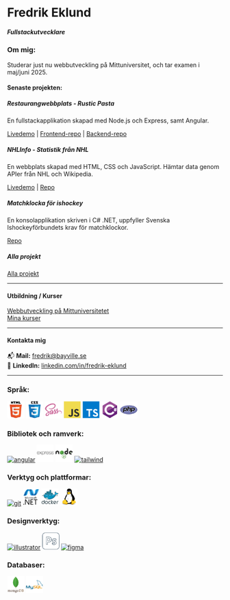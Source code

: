 <h1 align="left">Fredrik Eklund</h1>
<h5 align="left">Fullstackutvecklare</h5>

<h3>Om mig:</h3>
<p>Studerar just nu webbutveckling på Mittuniversitet, och tar examen i maj/juni 2025.</p>

<h4>Senaste projekten:</h4>
<h5>Restaurangwebbplats - Rustic Pasta</h5>
<p>En fullstackapplikation skapad med Node.js och Express, samt Angular. </p>
<a href="https://rusticpasta.bayville.se/" target="_blank">Livedemo</a>  |  <a href="https://github.com/bayville/dt207g-projekt-frontend-rusticpasta" target="_blank">Frontend-repo</a>  |  <a href="https://github.com/bayville/dt207g-projekt-backend" target="_blank">Backend-repo</a></p>

<h5>NHLInfo - Statistik från NHL</h5>
<p>En webbplats skapad med HTML, CSS och JavaScript. Hämtar data genom APIer från NHL och Wikipedia.</p>
<a href="https://frek1802-dt211g-projekt.netlify.app/" target="_blank">Livedemo</a>  |  <a href="https://github.com/bayville/dt211g-projekt" target="_blank">Repo</a>

<h5>Matchklocka för ishockey</h5>
<p>En konsolapplikation skriven i C# .NET, uppfyller Svenska Ishockeyförbundets krav för matchklockor.</p>
<a href="https://github.com/bayville/dt071g-projekt" target="_blank">Repo</a>

<h5>Alla projekt</h5>
<a href="https://github.com/bayville?tab=repositories" target="_blank">Alla projekt</a>

<hr>

<h4>Utbildning / Kurser</h4>
<a href="https://www.miun.se/utbildning/program/webbutveckling/" target"_blank">Webbutveckling på Mittuniversitetet</a><br>
<a href="https://github.com/bayville/bayville/blob/main/courses.md" target"_blank">Mina kurser</a>

<hr>

<h4 align="left">Kontakta mig</h4>
<p align="left">
  📬 <strong>Mail:</strong> <a href="mailto:fredrik@bayville.se">fredrik@bayville.se</a> <br/>
  💼 <strong>LinkedIn:</strong> <a href="https://linkedin.com/in/fredrik-eklund" target="_blank" rel="noreferrer">linkedin.com/in/fredrik-eklund</a>
</p>

<hr>

<h3 align="left">Språk:</h3>
<p align="left">
  <a href="https://www.w3.org/html/" target="_blank" rel="noreferrer"><img src="https://raw.githubusercontent.com/devicons/devicon/master/icons/html5/html5-original-wordmark.svg" alt="html5" width="40" height="40" /></a>
  <a href="https://www.w3schools.com/css/" target="_blank" rel="noreferrer"><img src="https://raw.githubusercontent.com/devicons/devicon/master/icons/css3/css3-original-wordmark.svg" alt="css3" width="40" height="40" /></a>
  <a href="https://sass-lang.com" target="_blank" rel="noreferrer"><img src="https://raw.githubusercontent.com/devicons/devicon/master/icons/sass/sass-original.svg" alt="sass" width="40" height="40" /></a>
  <a href="https://developer.mozilla.org/en-US/docs/Web/JavaScript" target="_blank" rel="noreferrer"><img src="https://raw.githubusercontent.com/devicons/devicon/master/icons/javascript/javascript-original.svg" alt="javascript" width="40" height="40" /></a>
  <a href="https://www.typescriptlang.org/" target="_blank" rel="noreferrer"><img src="https://raw.githubusercontent.com/devicons/devicon/master/icons/typescript/typescript-original.svg" alt="typescript" width="40" height="40" /></a>
  <a href="https://www.w3schools.com/cs/" target="_blank" rel="noreferrer"><img src="https://raw.githubusercontent.com/devicons/devicon/master/icons/csharp/csharp-original.svg" alt="csharp" width="40" height="40" /></a>
  <a href="https://www.php.net" target="_blank" rel="noreferrer"><img src="https://raw.githubusercontent.com/devicons/devicon/master/icons/php/php-original.svg" alt="php" width="40" height="40" /></a>
</p>

<h3 align="left">Bibliotek och ramverk:</h3>
<p align="left">
  <a href="https://angular.io" target="_blank" rel="noreferrer"><img src="https://angular.io/assets/images/logos/angular/angular.svg" alt="angular" width="40" height="40" /></a>
  <a href="https://expressjs.com" target="_blank" rel="noreferrer"><img src="https://raw.githubusercontent.com/devicons/devicon/master/icons/express/express-original-wordmark.svg" alt="express" width="40" height="40" /></a>
  <a href="https://nodejs.org" target="_blank" rel="noreferrer"><img src="https://raw.githubusercontent.com/devicons/devicon/master/icons/nodejs/nodejs-original-wordmark.svg" alt="nodejs" width="40" height="40" /></a>
  <a href="https://tailwindcss.com/" target="_blank" rel="noreferrer"><img src="https://www.vectorlogo.zone/logos/tailwindcss/tailwindcss-icon.svg" alt="tailwind" width="40" height="40" /></a>
</p>

<h3 align="left">Verktyg och plattformar:</h3>
<p align="left">
  <a href="https://git-scm.com/" target="_blank" rel="noreferrer"><img src="https://www.vectorlogo.zone/logos/git-scm/git-scm-icon.svg" alt="git" width="40" height="40" /></a>
  <a href="https://dotnet.microsoft.com/" target="_blank" rel="noreferrer"><img src="https://raw.githubusercontent.com/devicons/devicon/master/icons/dot-net/dot-net-original-wordmark.svg" alt="dotnet" width="40" height="40" /></a>
  <a href="https://www.docker.com/" target="_blank" rel="noreferrer"><img src="https://raw.githubusercontent.com/devicons/devicon/master/icons/docker/docker-original-wordmark.svg" alt="docker" width="40" height="40" /></a>
  <a href="https://www.linux.org/" target="_blank" rel="noreferrer"><img src="https://raw.githubusercontent.com/devicons/devicon/master/icons/linux/linux-original.svg" alt="linux" width="40" height="40" /></a>
</p>

<h3 align="left">Designverktyg:</h3>
<p align="left">
  <a href="https://www.adobe.com/in/products/illustrator.html" target="_blank" rel="noreferrer"><img src="https://www.vectorlogo.zone/logos/adobe_illustrator/adobe_illustrator-icon.svg" alt="illustrator" width="40" height="40" /></a>
  <a href="https://www.photoshop.com/en" target="_blank" rel="noreferrer"><img src="https://raw.githubusercontent.com/devicons/devicon/master/icons/photoshop/photoshop-line.svg" alt="photoshop" width="40" height="40" /></a>
  <a href="https://www.figma.com/" target="_blank" rel="noreferrer"><img src="https://www.vectorlogo.zone/logos/figma/figma-icon.svg" alt="figma" width="40" height="40" /></a>
</p>

<h3 align="left">Databaser:</h3>
<p align="left">
  <a href="https://www.mongodb.com/" target="_blank" rel="noreferrer"><img src="https://raw.githubusercontent.com/devicons/devicon/master/icons/mongodb/mongodb-original-wordmark.svg" alt="mongodb" width="40" height="40" /></a>
  <a href="https://www.mysql.com/" target="_blank" rel="noreferrer"><img src="https://raw.githubusercontent.com/devicons/devicon/master/icons/mysql/mysql-original-wordmark.svg" alt="mysql" width="40" height="40" /></a>
</p>


